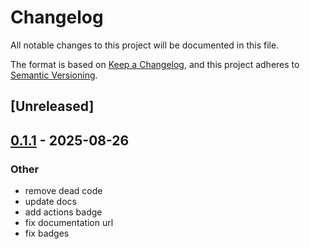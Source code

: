 # Changelog

All notable changes to this project will be documented in this file.

The format is based on [Keep a Changelog](https://keepachangelog.com/en/1.0.0/),
and this project adheres to [Semantic Versioning](https://semver.org/spec/v2.0.0.html).

## [Unreleased]

## [0.1.1](https://github.com/vabock/wstr-literal/compare/impl-v0.1.0...impl-v0.1.1) - 2025-08-26

### Other

- remove dead code
- update docs
- add actions badge
- fix documentation url
- fix badges
